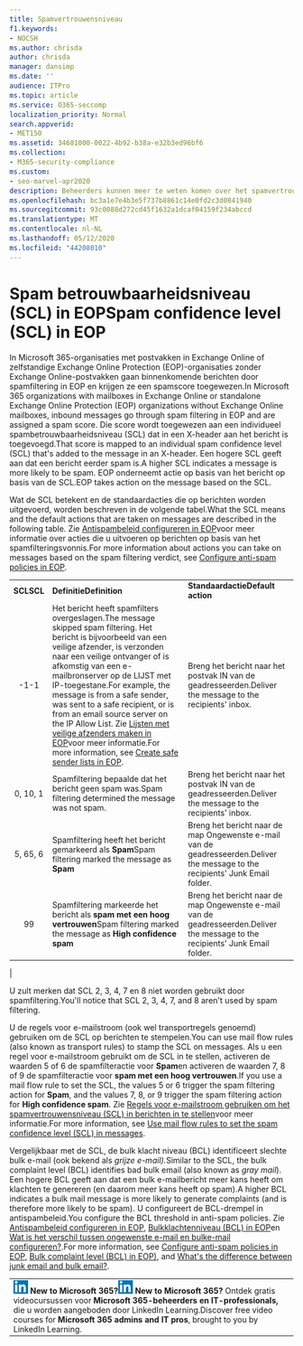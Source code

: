 ```yaml
---
title: Spamvertrouwensniveau
f1.keywords:
- NOCSH
ms.author: chrisda
author: chrisda
manager: dansimp
ms.date: ''
audience: ITPro
ms.topic: article
ms.service: O365-seccomp
localization_priority: Normal
search.appverid:
- MET150
ms.assetid: 34681000-0022-4b92-b38a-e32b3ed96bf6
ms.collection:
- M365-security-compliance
ms.custom:
- seo-marvel-apr2020
description: Beheerders kunnen meer te weten komen over het spamvertrouwensniveau (SCL) dat is toegepast op berichten in Exchange Online Protection (EOP).
ms.openlocfilehash: bc3a1e7e4b3e5f737b8861c14e0fd2c3d0841940
ms.sourcegitcommit: 93c0088d272cd45f1632a1dcaf04159f234abccd
ms.translationtype: MT
ms.contentlocale: nl-NL
ms.lasthandoff: 05/12/2020
ms.locfileid: "44208010"
---
```

# <a name="spam-confidence-level-scl-in-eop"></a><span data-ttu-id="80fdc-103">Spam betrouwbaarheidsniveau (SCL) in EOP</span><span class="sxs-lookup"><span data-stu-id="80fdc-103">Spam confidence level (SCL) in EOP</span></span>

<span data-ttu-id="80fdc-104">In Microsoft 365-organisaties met postvakken in Exchange Online of zelfstandige Exchange Online Protection (EOP)-organisaties zonder Exchange Online-postvakken gaan binnenkomende berichten door spamfiltering in EOP en krijgen ze een spamscore toegewezen.</span><span class="sxs-lookup"><span data-stu-id="80fdc-104">In Microsoft 365 organizations with mailboxes in Exchange Online or standalone Exchange Online Protection (EOP) organizations without Exchange Online mailboxes, inbound messages go through spam filtering in EOP and are assigned a spam score.</span></span> <span data-ttu-id="80fdc-105">Die score wordt toegewezen aan een individueel spambetrouwbaarheidsniveau (SCL) dat in een X-header aan het bericht is toegevoegd.</span><span class="sxs-lookup"><span data-stu-id="80fdc-105">That score is mapped to an individual spam confidence level (SCL) that's added to the message in an X-header.</span></span> <span data-ttu-id="80fdc-106">Een hogere SCL geeft aan dat een bericht eerder spam is.</span><span class="sxs-lookup"><span data-stu-id="80fdc-106">A higher SCL indicates a message is more likely to be spam.</span></span> <span data-ttu-id="80fdc-107">EOP onderneemt actie op basis van het bericht op basis van de SCL.</span><span class="sxs-lookup"><span data-stu-id="80fdc-107">EOP takes action on the message based on the SCL.</span></span>

<span data-ttu-id="80fdc-108">Wat de SCL betekent en de standaardacties die op berichten worden uitgevoerd, worden beschreven in de volgende tabel.</span><span class="sxs-lookup"><span data-stu-id="80fdc-108">What the SCL means and the default actions that are taken on messages are described in the following table.</span></span> <span data-ttu-id="80fdc-109">Zie [Antispambeleid configureren in EOP](configure-your-spam-filter-policies.md)voor meer informatie over acties die u uitvoeren op berichten op basis van het spamfilteringsvonnis.</span><span class="sxs-lookup"><span data-stu-id="80fdc-109">For more information about actions you can take on messages based on the spam filtering verdict, see [Configure anti-spam policies in EOP](configure-your-spam-filter-policies.md).</span></span>

||||
|:---:|---|---|
|<span data-ttu-id="80fdc-110">**SCL**</span><span class="sxs-lookup"><span data-stu-id="80fdc-110">**SCL**</span></span>|<span data-ttu-id="80fdc-111">**Definitie**</span><span class="sxs-lookup"><span data-stu-id="80fdc-111">**Definition**</span></span>|<span data-ttu-id="80fdc-112">**Standaardactie**</span><span class="sxs-lookup"><span data-stu-id="80fdc-112">**Default action**</span></span>|
|<span data-ttu-id="80fdc-113">-1</span><span class="sxs-lookup"><span data-stu-id="80fdc-113">-1</span></span>|<span data-ttu-id="80fdc-114">Het bericht heeft spamfilters overgeslagen.</span><span class="sxs-lookup"><span data-stu-id="80fdc-114">The message skipped spam filtering.</span></span> <span data-ttu-id="80fdc-115">Het bericht is bijvoorbeeld van een veilige afzender, is verzonden naar een veilige ontvanger of is afkomstig van een e-mailbronserver op de LIJST met IP-toegestane.</span><span class="sxs-lookup"><span data-stu-id="80fdc-115">For example, the message is from a safe sender, was sent to a safe recipient, or is from an email source server on the IP Allow List.</span></span> <span data-ttu-id="80fdc-116">Zie [Lijsten met veilige afzenders maken in EOP](create-safe-sender-lists-in-office-365.md)voor meer informatie.</span><span class="sxs-lookup"><span data-stu-id="80fdc-116">For more information, see [Create safe sender lists in EOP](create-safe-sender-lists-in-office-365.md).</span></span>|<span data-ttu-id="80fdc-117">Breng het bericht naar het postvak IN van de geadresseerden.</span><span class="sxs-lookup"><span data-stu-id="80fdc-117">Deliver the message to the recipients' inbox.</span></span>|
|<span data-ttu-id="80fdc-118">0, 1</span><span class="sxs-lookup"><span data-stu-id="80fdc-118">0, 1</span></span>|<span data-ttu-id="80fdc-119">Spamfiltering bepaalde dat het bericht geen spam was.</span><span class="sxs-lookup"><span data-stu-id="80fdc-119">Spam filtering determined the message was not spam.</span></span>|<span data-ttu-id="80fdc-120">Breng het bericht naar het postvak IN van de geadresseerden.</span><span class="sxs-lookup"><span data-stu-id="80fdc-120">Deliver the message to the recipients' inbox.</span></span>|
|<span data-ttu-id="80fdc-121">5, 6</span><span class="sxs-lookup"><span data-stu-id="80fdc-121">5, 6</span></span>|<span data-ttu-id="80fdc-122">Spamfiltering heeft het bericht gemarkeerd als **Spam**</span><span class="sxs-lookup"><span data-stu-id="80fdc-122">Spam filtering marked the message as **Spam**</span></span>|<span data-ttu-id="80fdc-123">Breng het bericht naar de map Ongewenste e-mail van de geadresseerden.</span><span class="sxs-lookup"><span data-stu-id="80fdc-123">Deliver the message to the recipients' Junk Email folder.</span></span>|
|<span data-ttu-id="80fdc-124">9</span><span class="sxs-lookup"><span data-stu-id="80fdc-124">9</span></span>|<span data-ttu-id="80fdc-125">Spamfiltering markeerde het bericht als **spam met een hoog vertrouwen**</span><span class="sxs-lookup"><span data-stu-id="80fdc-125">Spam filtering marked the message as **High confidence spam**</span></span>|<span data-ttu-id="80fdc-126">Breng het bericht naar de map Ongewenste e-mail van de geadresseerden.</span><span class="sxs-lookup"><span data-stu-id="80fdc-126">Deliver the message to the recipients' Junk Email folder.</span></span>|
|

<span data-ttu-id="80fdc-127">U zult merken dat SCL 2, 3, 4, 7 en 8 niet worden gebruikt door spamfiltering.</span><span class="sxs-lookup"><span data-stu-id="80fdc-127">You'll notice that SCL 2, 3, 4, 7, and 8 aren't used by spam filtering.</span></span>

<span data-ttu-id="80fdc-128">U de regels voor e-mailstroom (ook wel transportregels genoemd) gebruiken om de SCL op berichten te stempelen.</span><span class="sxs-lookup"><span data-stu-id="80fdc-128">You can use mail flow rules (also known as transport rules) to stamp the SCL on messages.</span></span> <span data-ttu-id="80fdc-129">Als u een regel voor e-mailstroom gebruikt om de SCL in te stellen, activeren de waarden 5 of 6 de spamfilteractie voor **Spam**en activeren de waarden 7, 8 of 9 de spamfilteractie voor **spam met een hoog vertrouwen**.</span><span class="sxs-lookup"><span data-stu-id="80fdc-129">If you use a mail flow rule to set the SCL, the values 5 or 6 trigger the spam filtering action for **Spam**, and the values 7, 8, or 9 trigger the spam filtering action for **High confidence spam**.</span></span> <span data-ttu-id="80fdc-130">Zie [Regels voor e-mailstroom gebruiken om het spamvertrouwensniveau (SCL) in berichten in te stellen](use-mail-flow-rules-to-set-the-spam-confidence-level-scl-in-messages.md)voor meer informatie.</span><span class="sxs-lookup"><span data-stu-id="80fdc-130">For more information, see [Use mail flow rules to set the spam confidence level (SCL) in messages](use-mail-flow-rules-to-set-the-spam-confidence-level-scl-in-messages.md).</span></span>

<span data-ttu-id="80fdc-131">Vergelijkbaar met de SCL, de bulk klacht niveau (BCL) identificeert slechte bulk e-mail (ook bekend als _grijze e-mail)._</span><span class="sxs-lookup"><span data-stu-id="80fdc-131">Similar to the SCL, the bulk complaint level (BCL) identifies bad bulk email (also known as _gray mail_).</span></span> <span data-ttu-id="80fdc-132">Een hogere BCL geeft aan dat een bulk e-mailbericht meer kans heeft om klachten te genereren (en daarom meer kans heeft op spam).</span><span class="sxs-lookup"><span data-stu-id="80fdc-132">A higher BCL indicates a bulk mail message is more likely to generate complaints (and is therefore more likely to be spam).</span></span> <span data-ttu-id="80fdc-133">U configureert de BCL-drempel in antispambeleid.</span><span class="sxs-lookup"><span data-stu-id="80fdc-133">You configure the BCL threshold in anti-spam policies.</span></span> <span data-ttu-id="80fdc-134">Zie [Antispambeleid configureren in EOP](configure-your-spam-filter-policies.md), [Bulkklachtenniveau (BCL) in EOP](bulk-complaint-level-values.md)en [Wat is het verschil tussen ongewenste e-mail en bulke-mail configureren?](what-s-the-difference-between-junk-email-and-bulk-email.md).</span><span class="sxs-lookup"><span data-stu-id="80fdc-134">For more information, see [Configure anti-spam policies in EOP](configure-your-spam-filter-policies.md), [Bulk complaint level (BCL) in EOP)](bulk-complaint-level-values.md), and [What's the difference between junk email and bulk email?](what-s-the-difference-between-junk-email-and-bulk-email.md).</span></span>

||
|:-----|
|<span data-ttu-id="80fdc-135">![Het korte pictogram voor LinkedIn Learning ](../../media/eac8a413-9498-4220-8544-1e37d1aaea13.png) **New to Microsoft 365?**</span><span class="sxs-lookup"><span data-stu-id="80fdc-135">![The short icon for LinkedIn Learning](../../media/eac8a413-9498-4220-8544-1e37d1aaea13.png) **New to Microsoft 365?**</span></span> <span data-ttu-id="80fdc-136">Ontdek gratis videocursussen voor **Microsoft 365-beheerders en IT-professionals,** die u worden aangeboden door LinkedIn Learning.</span><span class="sxs-lookup"><span data-stu-id="80fdc-136">Discover free video courses for **Microsoft 365 admins and IT pros**, brought to you by LinkedIn Learning.</span></span>|
